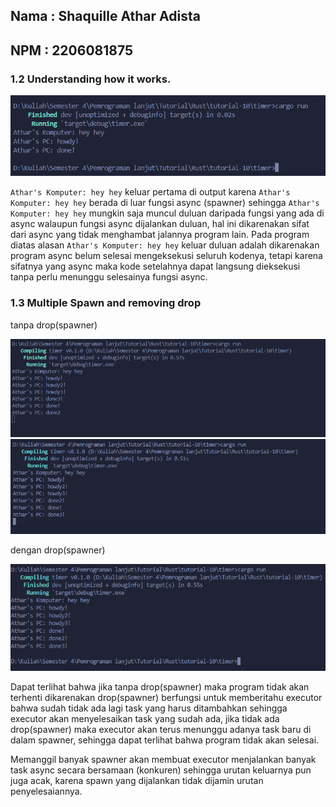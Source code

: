 ## Nama : Shaquille Athar Adista
## NPM : 2206081875

### 1.2 Understanding how it works.
![alt text](img/1.2.png)

`Athar's Komputer: hey hey` keluar pertama di output karena `Athar's Komputer: hey hey` berada di luar fungsi async (spawner) sehingga `Athar's Komputer: hey hey` mungkin saja muncul duluan daripada fungsi yang ada di async walaupun fungsi async dijalankan duluan, hal ini dikarenakan sifat dari async yang tidak menghambat jalannya program lain. Pada program diatas alasan `Athar's Komputer: hey hey` keluar duluan adalah dikarenakan program async belum selesai mengeksekusi seluruh kodenya, tetapi karena sifatnya yang async maka kode setelahnya dapat langsung dieksekusi tanpa perlu menunggu selesainya fungsi async.

### 1.3 Multiple Spawn and removing drop

tanpa drop(spawner)

![alt text](img/1.3v1.png)
![alt text](img/1.3v2.png)

dengan drop(spawner)

![alt text](img/1.3v3.png)

Dapat terlihat bahwa jika tanpa drop(spawner) maka program tidak akan terhenti dikarenakan drop(spawner) berfungsi untuk memberitahu executor bahwa sudah tidak ada lagi task yang harus ditambahkan sehingga executor akan menyelesaikan task yang sudah ada, jika tidak ada drop(spawner) maka executor akan terus menunggu adanya task baru di dalam spawner, sehingga dapat terlihat bahwa program tidak akan selesai.

Memanggil banyak spawner akan membuat executor menjalankan banyak task async secara bersamaan (konkuren) sehingga urutan keluarnya pun juga acak, karena spawn yang dijalankan tidak dijamin urutan penyelesaiannya.